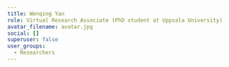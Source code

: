 ```yaml
---
title: Wenqing Yan
role: Virtual Research Associate (PhD student at Uppsala University)
avatar_filename: avatar.jpg
social: []
superuser: false
user_groups:
  - Researchers
---
```

